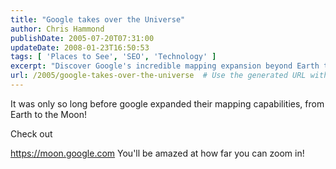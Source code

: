 ```yaml
---
title: "Google takes over the Universe"
author: Chris Hammond
publishDate: 2005-07-20T07:31:00
updateDate: 2008-01-23T16:50:53
tags: [ 'Places to See', 'SEO', 'Technology' ]
excerpt: "Discover Google's incredible mapping expansion beyond Earth to the Moon! Visit moon.google.com and experience mind-blowing zoom capabilities."
url: /2005/google-takes-over-the-universe  # Use the generated URL with year
---
```

<P>It was only so long before google expanded their mapping capabilities, from Earth to the Moon!</P> <P>Check out </P> <P><A href="https://moon.google.com">https://moon.google.com</A> You'll be amazed at how far you can zoom in!</P>

